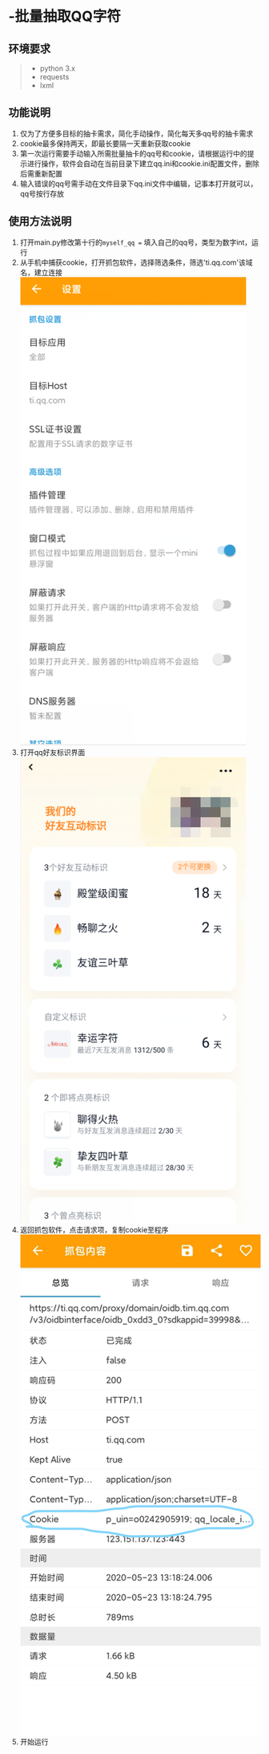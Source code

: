 # -批量抽取QQ字符 
##
## 环境要求 ##
> - python 3.x
> - requests
> - lxml
## 功能说明 ##
1. 仅为了方便多目标的抽卡需求，简化手动操作，简化每天多qq号的抽卡需求
2. cookie最多保持两天，即最长要隔一天重新获取cookie
3. 第一次运行需要手动输入所需批量抽卡的qq号和cookie，请根据运行中的提示进行操作，软件会自动在当前目录下建立qq.ini和cookie.ini配置文件，删除后需重新配置
4. 输入错误的qq号需手动在文件目录下qq.ini文件中编辑，记事本打开就可以，qq号按行存放
## 使用方法说明 ##
1. 打开main.py修改第十行的`myself_qq =` 填入自己的qq号，类型为数字int，运行
2. 从手机中捕获cookie，打开抓包软件，选择筛选条件，筛选'ti.qq.com'该域名，建立连接![](img/2.png)
3. 打开qq好友标识界面![](img/1.png)
4. 返回抓包软件，点击请求项，复制cookie至程序![](img/3.png)
5. 开始运行